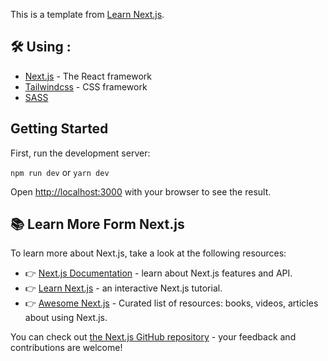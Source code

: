 This is a template from [Learn Next.js](https://nextjs.org/learn).

## 🛠 Using :

- [Next.js](https://nextjs.org/) - The React framework
- [Tailwindcss](https://tailwindcss.com/) - CSS framework
- [SASS](https://nextjs.org/docs/basic-features/built-in-css-support#sass-support)

## Getting Started

First, run the development server:

`npm run dev` or `yarn dev`

Open [http://localhost:3000](http://localhost:3000) with your browser to see the result.


## 📚 Learn More Form Next.js

To learn more about Next.js, take a look at the following resources:

- 👉 [Next.js Documentation](https://nextjs.org/docs) - learn about Next.js features and API.
- 👉 [Learn Next.js](https://nextjs.org/learn) - an interactive Next.js tutorial.
- 👉 [Awesome Next.js](https://github.com/unicodeveloper/awesome-nextjs#articles) - Curated list of resources: books, videos, articles about using Next.js.

You can check out [the Next.js GitHub repository](https://github.com/vercel/next.js/) - your feedback and contributions are welcome!
